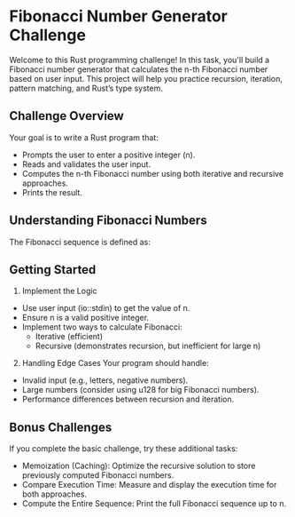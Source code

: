 # Fibonacci Number Generator Challenge

Welcome to this Rust programming challenge! In this task, you'll build a Fibonacci number generator that calculates the n-th Fibonacci number based on user input. This project will help you practice recursion, iteration, pattern matching, and Rust’s type system.

## Challenge Overview

Your goal is to write a Rust program that:

- Prompts the user to enter a positive integer (n).
- Reads and validates the user input.
- Computes the n-th Fibonacci number using both iterative and recursive approaches.
- Prints the result.

## Understanding Fibonacci Numbers

The Fibonacci sequence is defined as:

## Getting Started

1. Implement the Logic
- Use user input (io::stdin) to get the value of n.
- Ensure n is a valid positive integer.
- Implement two ways to calculate Fibonacci:
  - Iterative (efficient)
  - Recursive (demonstrates recursion, but inefficient for large n)

2. Handling Edge Cases
Your program should handle:
- Invalid input (e.g., letters, negative numbers).
- Large numbers (consider using u128 for big Fibonacci numbers).
- Performance differences between recursion and iteration.

## Bonus Challenges
If you complete the basic challenge, try these additional tasks:

- Memoization (Caching): Optimize the recursive solution to store previously computed Fibonacci numbers.
- Compare Execution Time: Measure and display the execution time for both approaches.
- Compute the Entire Sequence: Print the full Fibonacci sequence up to n.


